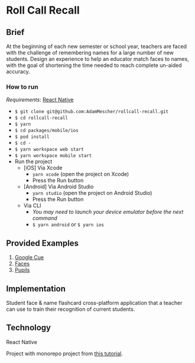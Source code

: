 # Roll Call Recall

## Brief

At the beginning of each new semester or school year, teachers are faced with the challenge of remembering names for a large number of new students. Design an experience to help an educator match faces to names, with the goal of shortening the time needed to reach complete un-aided accuracy.

### How to run

_Requirements_: [React Native](https://facebook.github.io/react-native/docs/getting-started.html#native)

  - `$ git clone git@github.com:AdamMescher/rollcall-recall.git`
  - `$ cd rollcall-recall`
  - `$ yarn`
  - `$ cd packages/mobile/ios`
  - `$ pod install`
  - `$ cd -`
  - `$ yarn workspace web start`
  - `$ yarn workspace mobile start`
  - Run the project
    - [iOS] Via Xcode
      - `yarn xcode` (open the project on Xcode)
      - Press the Run button
    - [Android] Via Android Studio
      - `yarn studio` (open the project on Android Studio)
      - Press the Run button
    - Via CLI
      - _You may need to launch your device emulator before the next command_
      - `$ yarn android` or  `$ yarn ios`

## Provided Examples

1. [Google Cue](http://joelcalifa.com/work/google/)
2. [Faces](http://nenadmilosevic.co/faces-app/)
3. [Pupils](https://volkan.design/pupils.html?mc_cid=6614e8d97f&mc_eid=b9c35cdfa7)

## Implementation

Student face & name flashcard cross-platform application that a teacher can use to train their recognition of current students. 

## Technology

React Native

Project with monorepo project from [this tutorial](https://dev.to/brunolemos/tutorial-100-code-sharing-between-ios-android--web-using-react-native-web-andmonorepo-4pej).
